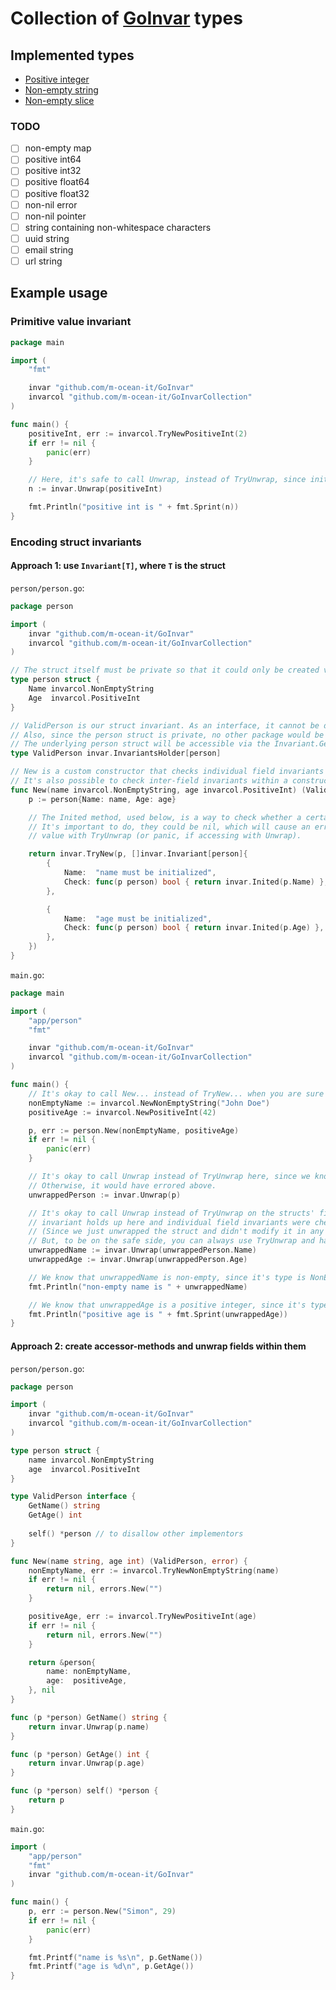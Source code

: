 # Collection of [GoInvar](https://github.com/m-ocean-it/GoInvar) types

## Implemented types

- [Positive integer](https://github.com/m-ocean-it/GoInvarCollection/blob/main/positive_int.go)
- [Non-empty string](https://github.com/m-ocean-it/GoInvarCollection/blob/main/non_empty_string.go)
- [Non-empty slice](https://github.com/m-ocean-it/GoInvarCollection/blob/main/non_empty_slice.go)

### TODO
- [ ] non-empty map
- [ ] positive int64
- [ ] positive int32
- [ ] positive float64
- [ ] positive float32
- [ ] non-nil error
- [ ] non-nil pointer
- [ ] string containing non-whitespace characters
- [ ] uuid string
- [ ] email string
- [ ] url string

## Example usage

### Primitive value invariant

```go
package main

import (
    "fmt"

    invar "github.com/m-ocean-it/GoInvar"
    invarcol "github.com/m-ocean-it/GoInvarCollection"
)

func main() {
    positiveInt, err := invarcol.TryNewPositiveInt(2)
    if err != nil {
        panic(err)
    }

    // Here, it's safe to call Unwrap, instead of TryUnwrap, since initialization didn't error above.
    n := invar.Unwrap(positiveInt)

    fmt.Println("positive int is " + fmt.Sprint(n))
}
```

### Encoding struct invariants

#### Approach 1: use `Invariant[T]`, where `T` is the struct

`person/person.go`:
```go
package person

import (
	invar "github.com/m-ocean-it/GoInvar"
	invarcol "github.com/m-ocean-it/GoInvarCollection"
)

// The struct itself must be private so that it could only be created via the constructor.
type person struct {
	Name invarcol.NonEmptyString
	Age  invarcol.PositiveInt
}

// ValidPerson is our struct invariant. As an interface, it cannot be directly initialized.
// Also, since the person struct is private, no other package would be able implement that interface.
// The underlying person struct will be accessible via the Invariant.Get method.
type ValidPerson invar.InvariantsHolder[person]

// New is a custom constructor that checks individual field invariants and returns ValidPerson.
// It's also possible to check inter-field invariants within a constructor.
func New(name invarcol.NonEmptyString, age invarcol.PositiveInt) (ValidPerson, error) {
	p := person{Name: name, Age: age}

	// The Inited method, used below, is a way to check whether a certain invariant was initialized.
	// It's important to do, they could be nil, which will cause an error upon accesing the underlying
	// value with TryUnwrap (or panic, if accessing with Unwrap).

	return invar.TryNew(p, []invar.Invariant[person]{
		{
			Name:  "name must be initialized",
			Check: func(p person) bool { return invar.Inited(p.Name) },
		},

		{
			Name:  "age must be initialized",
			Check: func(p person) bool { return invar.Inited(p.Age) },
		},
	})
}
```

`main.go`:
```go
package main

import (
	"app/person"
	"fmt"

	invar "github.com/m-ocean-it/GoInvar"
	invarcol "github.com/m-ocean-it/GoInvarCollection"
)

func main() {
	// It's okay to call New... instead of TryNew... when you are sure the invariants hold up. It won't panic.
	nonEmptyName := invarcol.NewNonEmptyString("John Doe")
	positiveAge := invarcol.NewPositiveInt(42)

	p, err := person.New(nonEmptyName, positiveAge)
	if err != nil {
		panic(err)
	}

	// It's okay to call Unwrap instead of TryUnwrap here, since we know that the ValidPerson invariant holds up.
	// Otherwise, it would have errored above.
	unwrappedPerson := invar.Unwrap(p)

	// It's okay to call Unwrap instead of TryUnwrap on the structs' fields, since we know that the struct's
	// invariant holds up here and individual field invariants were checked upon instantiation.
	// (Since we just unwrapped the struct and didn't modify it in any way, all it's invariants must hold up.
	// But, to be on the safe side, you can always use TryUnwrap and handle potential errors.)
	unwrappedName := invar.Unwrap(unwrappedPerson.Name)
	unwrappedAge := invar.Unwrap(unwrappedPerson.Age)

	// We know that unwrappedName is non-empty, since it's type is NonEmptyString.
	fmt.Println("non-empty name is " + unwrappedName)

	// We know that unwrappedAge is a positive integer, since it's type is PositiveInt.
	fmt.Println("positive age is " + fmt.Sprint(unwrappedAge))
}
```

#### Approach 2: create accessor-methods and unwrap fields within them

`person/person.go`:
```go
package person

import (
    invar "github.com/m-ocean-it/GoInvar"
    invarcol "github.com/m-ocean-it/GoInvarCollection"
)

type person struct {
    name invarcol.NonEmptyString
    age  invarcol.PositiveInt
}

type ValidPerson interface {
    GetName() string
    GetAge() int
	
    self() *person // to disallow other implementors
}

func New(name string, age int) (ValidPerson, error) {
    nonEmptyName, err := invarcol.TryNewNonEmptyString(name)
    if err != nil {
        return nil, errors.New("")
    }

    positiveAge, err := invarcol.TryNewPositiveInt(age)
    if err != nil {
	    return nil, errors.New("")
    }

    return &person{
        name: nonEmptyName,
        age:  positiveAge,
    }, nil
}

func (p *person) GetName() string {
    return invar.Unwrap(p.name)
}

func (p *person) GetAge() int {
    return invar.Unwrap(p.age)
}

func (p *person) self() *person {
    return p
}
```
`main.go`:
```go
import (
    "app/person"
    "fmt"
    invar "github.com/m-ocean-it/GoInvar"
)

func main() {
	p, err := person.New("Simon", 29)
	if err != nil {
		panic(err)
	}

	fmt.Printf("name is %s\n", p.GetName())
	fmt.Printf("age is %d\n", p.GetAge())
}
```